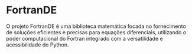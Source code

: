 # FortranDE
O projeto FortranDE é uma biblioteca matemática focada no fornecimento de soluções eficientes e precisas para equações diferenciais, utilizando o poder computacional do Fortran integrado com a versatilidade e acessibilidade do Python.
